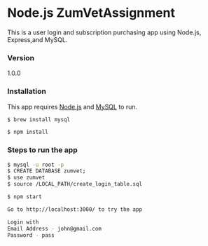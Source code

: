 # Node.js ZumVetAssignment


This is a user login and subscription purchasing app using Node.js, Express,and MySQL.

### Version
1.0.0


### Installation

This app requires [Node.js](https://nodejs.org/) and [MySQL](https://www.mysql.com/) to run.

```sh
$ brew install mysql
```

```sh
$ npm install
```


### Steps to run the app

```sh
$ mysql -u root -p
$ CREATE DATABASE zumvet;
$ use zumvet
$ source /LOCAL_PATH/create_login_table.sql
```

```sh
$ npm start
```

```sh
Go to http://localhost:3000/ to try the app

Login with
Email Address - john@gmail.com
Password - pass

```
